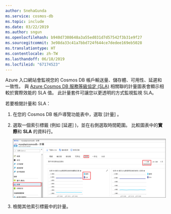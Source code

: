 ```yaml
---
author: SnehaGunda
ms.service: cosmos-db
ms.topic: include
ms.date: 03/22/2019
ms.author: sngun
ms.openlocfilehash: b940d7308648a3a55ed031d7d57542f3b31e9f27
ms.sourcegitcommit: 3e98da33c41a7bbd724f644ce7dedee169eb5028
ms.translationtype: HT
ms.contentlocale: zh-TW
ms.lasthandoff: 06/18/2019
ms.locfileid: "67174523"
---
```

Azure 入口網站會監視您的 Cosmos DB 帳戶輸送量、儲存體、可用性、延遲和一致性。 與 [Azure Cosmos DB 服務等級協定 (SLA)](https://azure.microsoft.com/support/legal/sla/cosmos-db/) 相關聯的計量圖表會顯示相較於實際效能的 SLA 值。 此計量套件可讓您以更透明的方式監視監視 SLA。

若要檢閱計量和 SLA： 

1. 在您的 Cosmos DB 帳戶導覽功能表中，選取 [計量]  。
   
2. 選取一個索引標籤 (例如 [延遲]  )，並在右側選取時間範圍。 比較圖表中的**實際**和 **SLA** 的資料行。
   
   ![Azure Cosmos DB 計量套件](./media/cosmos-db-tutorial-review-slas/metrics-suite.png)
   
3. 檢閱其他索引標籤中的計量。 

